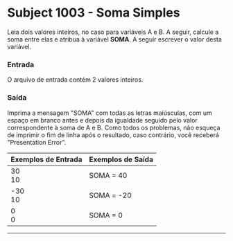 # Subject 1003 - Soma Simples

Leia dois valores inteiros, no caso para variáveis A e B. A seguir, calcule a
soma entre elas e atribua à variável **SOMA**. A seguir escrever o valor desta
variável.

### Entrada

O arquivo de entrada contém 2 valores inteiros.

### Saída

Imprima a mensagem "SOMA" com todas as letras maiúsculas, com um espaço em 
branco antes e depois da igualdade seguido pelo valor correspondente à soma de 
A e B. Como todos os problemas, não esqueça de imprimir o fim de linha após o 
resultado, caso contrário, você receberá "Presentation Error".

| Exemplos de Entrada	|	Exemplos de Saída |
| -------------------	| ----------------- |
| 30 <br/> 10					| SOMA = 40					|
| -30 <br/> 10				| SOMA = -20				|
| 0 <br/> 0						| SOMA = 0					|

---
